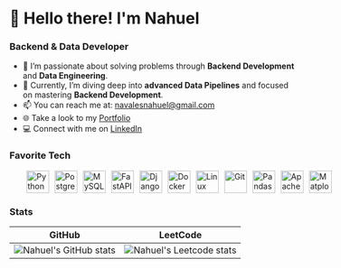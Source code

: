 <h1 align="left" id="macropower-title">👋 Hello there! I'm Nahuel</h1>

### Backend & Data Developer
- 👀 I’m passionate about solving problems through **Backend Development** and **Data Engineering**.
- 🌱 Currently, I’m diving deep into **advanced Data Pipelines** and focused on mastering **Backend Development**.
- 📫 You can reach me at: navalesnahuel@gmail.com
- 🌐 Take a look to my [Portfolio](https://navalesnahuel.github.io)
- 💻  Connect with me on [LinkedIn](https://www.linkedin.com/in/navalesnahuel/)

### Favorite Tech
<div style="display: flex; align-items: center; gap: 10px; padding-left: 30px;">
  <img src="https://cdn.jsdelivr.net/gh/devicons/devicon/icons/python/python-original.svg" alt="Python" width="40" height="40"/> 
  <img src="https://cdn.jsdelivr.net/gh/devicons/devicon/icons/postgresql/postgresql-original.svg" alt="PostgreSQL" width="40" height="40"/> 
  <img src="https://cdn.jsdelivr.net/gh/devicons/devicon/icons/mysql/mysql-original.svg" alt="MySQL" width="40" height="40"/> 
  <img src="https://cdn.jsdelivr.net/gh/devicons/devicon/icons/fastapi/fastapi-original.svg" alt="FastAPI" width="40" height="40"/> 
  <img src="https://cdn.jsdelivr.net/gh/devicons/devicon/icons/django/django-plain.svg" alt="Django" width="40" height="40"/> 
  <img src="https://cdn.jsdelivr.net/gh/devicons/devicon/icons/docker/docker-plain.svg" alt="Docker" width="40" height="40"/> 
  <img src="https://cdn.jsdelivr.net/gh/devicons/devicon/icons/linux/linux-original.svg" alt="Linux" width="40" height="40"/> 
  <img src="https://cdn.jsdelivr.net/gh/devicons/devicon@latest/icons/git/git-original.svg" alt="Git" width="40" height="40"/> 
  <img src="https://cdn.jsdelivr.net/gh/devicons/devicon@latest/icons/pandas/pandas-original.svg" alt="Pandas" width="40" height="40"/> 
  <img src="https://cdn.jsdelivr.net/gh/devicons/devicon@latest/icons/apachespark/apachespark-original.svg" alt="Apache Spark" width="40" height="40"/>
  <img src="https://cdn.jsdelivr.net/gh/devicons/devicon@latest/icons/matplotlib/matplotlib-original.svg" alt="Matplotlib" width="40" height="40"/>
</div>


### Stats
| GitHub                                                                                                                                             | LeetCode                                                                                                 |
| -------------------------------------------------------------------------------------------------------------------------------------------------- | -------------------------------------------------------------------------------------------------------- |
| ![Nahuel's GitHub stats](https://github-readme-stats.vercel.app/api?username=navalesnahuel&show_icons=true&theme=transparent&hide_border=true) | ![Nahuel's Leetcode stats](https://leetcard.jacoblin.cool/navalesnahuel?theme=transparent) |
